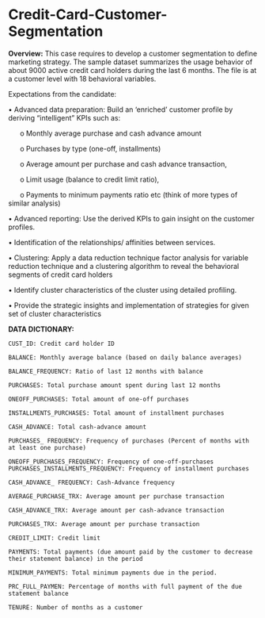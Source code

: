 # Credit-Card-Customer-Segmentation

**Overview:** 
This case requires to develop a customer segmentation to define marketing strategy. The sample dataset summarizes the usage behavior of about 9000 active credit card holders during the last 6 months. The file is at a customer level with 18 behavioral variables.

Expectations from the candidate:

•	Advanced data preparation: Build an ‘enriched’ customer profile by deriving “intelligent” KPIs such as:

  &nbsp;&nbsp;&nbsp;&nbsp;&nbsp;&nbsp;o	Monthly average purchase and cash advance amount
  
  &nbsp;&nbsp;&nbsp;&nbsp;&nbsp;&nbsp;o	Purchases by type (one-off, installments)
  
  &nbsp;&nbsp;&nbsp;&nbsp;&nbsp;&nbsp;o	Average amount per purchase and cash advance transaction,
  
  &nbsp;&nbsp;&nbsp;&nbsp;&nbsp;&nbsp;o	Limit usage (balance to credit limit ratio),
  
  &nbsp;&nbsp;&nbsp;&nbsp;&nbsp;&nbsp;o	Payments to minimum payments ratio etc (think of more types of similar analysis)

•	Advanced reporting: Use the derived KPIs to gain insight on the customer profiles.

•	Identification of the relationships/ affinities between services.

•	Clustering: Apply a data reduction technique factor analysis for variable reduction technique and a clustering algorithm to reveal the behavioral segments of credit card       holders

•	Identify cluster characteristics of the cluster using detailed profiling.

•	Provide the strategic insights and implementation of strategies for given set of cluster characteristics

**DATA DICTIONARY:**

	CUST_ID: Credit card holder ID
  
	BALANCE: Monthly average balance (based on daily balance averages)
  
	BALANCE_FREQUENCY: Ratio of last 12 months with balance
  
	PURCHASES: Total purchase amount spent during last 12 months
  
	ONEOFF_PURCHASES: Total amount of one-off purchases
  
	INSTALLMENTS_PURCHASES: Total amount of installment purchases
  
	CASH_ADVANCE: Total cash-advance amount
  
	PURCHASES_ FREQUENCY: Frequency of purchases (Percent of months with at least one purchase)
  
	ONEOFF_PURCHASES_FREQUENCY: Frequency of one-off-purchases PURCHASES_INSTALLMENTS_FREQUENCY: Frequency of installment purchases
  
	CASH_ADVANCE_ FREQUENCY: Cash-Advance frequency
  
	AVERAGE_PURCHASE_TRX: Average amount per purchase transaction
  
	CASH_ADVANCE_TRX: Average amount per cash-advance transaction
  
	PURCHASES_TRX: Average amount per purchase transaction
  
	CREDIT_LIMIT: Credit limit
  
	PAYMENTS: Total payments (due amount paid by the customer to decrease their statement balance) in the period
  
	MINIMUM_PAYMENTS: Total minimum payments due in the period.
  
	PRC_FULL_PAYMEN: Percentage of months with full payment of the due statement balance
  
	TENURE: Number of months as a customer
